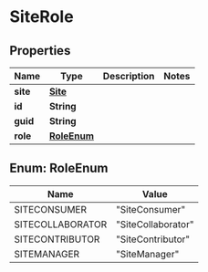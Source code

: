 

# SiteRole

## Properties

Name | Type | Description | Notes
------------ | ------------- | ------------- | -------------
**site** | [**Site**](Site.md) |  | 
**id** | **String** |  | 
**guid** | **String** |  | 
**role** | [**RoleEnum**](#RoleEnum) |  | 



## Enum: RoleEnum

Name | Value
---- | -----
SITECONSUMER | &quot;SiteConsumer&quot;
SITECOLLABORATOR | &quot;SiteCollaborator&quot;
SITECONTRIBUTOR | &quot;SiteContributor&quot;
SITEMANAGER | &quot;SiteManager&quot;



